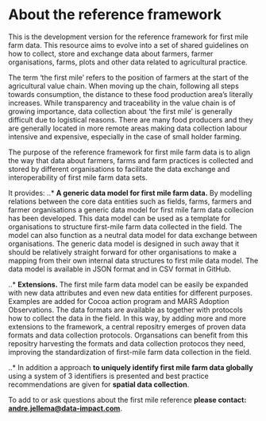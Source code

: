About the reference framework
==================
This is the development version for the reference framework for first mile farm data. This resource aims to evolve into a set of shared guidelines on how to  collect, store and exchange data about farmers, farmer organisations, farms, plots and other data related to agricultural practice.   

The term ‘the first mile’ refers to the position of farmers at the start of the agricultural value chain. When moving up the chain, following all steps towards consumption, the distance to these food production area’s literally increases. While transparency and traceability in the value chain is of growing importance, data collection about ‘the first mile’ is generally difficult due to logistical reasons. There are many food producers and they are generally located in more remote areas making data collection labour intensive and expensive, especially in the case of small holder farming.

The purpose of the reference framework for first mile farm data is to align the way that data about farmers, farms and farm practices is collected and stored by different organisations to facilitate the data exchange and interoperability of first mile farm data sets. 

It provides:
..* **A generic data model for first mile farm data.** By modelling relations between the core data entities such as fields, farms, farmers and farmer organisations a generic data model for first mile farm data collecion has been developed. This data model can be used as a template for organisations to structure first-mile farm data collected in the field. The model can also function as a neutral data model for data exchange between organisations. The generic data model is designed in such away that it should be relatively straight forward for other organisations to make a mapping from their own internal data structures to first mile data model. The data model is available in JSON format and in CSV format in GitHub.

..* **Extensions.** The first mile farm data model can be easily be expanded with new data attributes and even new data entities for different purposes. Examples are added for Cocoa action program and MARS Adoption Observations. The data formats are available as together with  protocols how to collect the data in the field. In this way, by adding more and more extensions to the framework, a central repositry emerges of proven data formats and data collection protocols. Organsations can benefit from this repositry harvesting the formats and data collection protocos they need, improving the standardization of first-mile farm data collection in the field. 

..* In addition a approach **to uniquely identify first mile farm data globally** using a system of 3 identifiers is presented and best practice recommendations are given for **spatial data collection**.

To add to or ask questions about the first mile reference **please contact: andre.jellema@data-impact.com**. 






